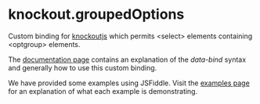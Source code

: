 knockout.groupedOptions
======================

Custom binding for <a href="https://github.com/knockout/knockout">knockoutjs</a> which permits &lt;select> elements containing &lt;optgroup> elements.

The [documentation page](https://github.com/Supertext/knockout.groupedOptions/wiki/Documentation) contains an explanation of the _data-bind_ syntax and generally how to use this custom binding.


We have provided some examples using JSFiddle. Visit the [examples page](https://github.com/Supertext/knockout.groupedOptions/wiki/Examples) for an explanation of what each example is demonstrating.
